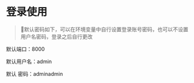 # 登录使用

> 📌默认密码如下，可以在环境变量中自行设置登录账号密码，也可以不设置用户名密码，登录之后自行更改

默认端口：8000

默认用户名：admin

默认 密码：adminadmin
